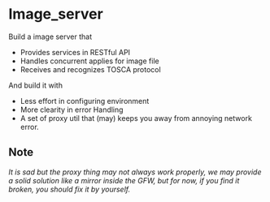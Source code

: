 
# Image_server

Build a image server that

- Provides services in RESTful API
- Handles concurrent applies for image file
- Receives and recognizes TOSCA protocol
  
And build it with

- Less effort in configuring environment
- More clearity in error Handling
- A set of proxy util that (may) keeps you away from annoying network error.
  
## Note

*It is sad but the proxy thing may not always work properly, we may provide a solid solution like a mirror inside the GFW, but for now, if you find it broken, you should fix it by yourself.*
